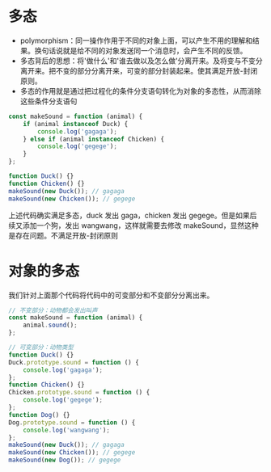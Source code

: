 # 多态

-   polymorphism：同一操作作用于不同的对象上面，可以产生不用的理解和结果。换句话说就是给不同的对象发送同一个消息时，会产生不同的反馈。
-   多态背后的思想：将'做什么'和'谁去做以及怎么做'分离开来。及将变与不变分离开来。把不变的部分分离开来，可变的部分封装起来。使其满足开放-封闭原则。
-   多态的作用就是通过把过程化的条件分支语句转化为对象的多态性，从而消除这些条件分支语句

```javascript
const makeSound = function (animal) {
    if (animal instanceof Duck) {
        console.log('gagaga');
    } else if (animal instanceof Chicken) {
        console.log('gegege');
    }
};

function Duck() {}
function Chicken() {}
makeSound(new Duck()); // gagaga
makeSound(new Chicken()); // gegege
```

上述代码确实满足多态，duck 发出 gaga，chicken 发出 gegege。但是如果后续又添加一个狗，发出 wangwang，这样就需要去修改 makeSound，显然这种是存在问题。不满足开放-封闭原则

# 对象的多态

我们针对上面那个代码将代码中的可变部分和不变部分分离出来。

```javascript
// 不变部分：动物都会发出叫声
const makeSound = function (animal) {
    animal.sound();
};

// 可变部分：动物类型
function Duck() {}
Duck.prototype.sound = function () {
    console.log('gagaga');
};
function Chicken() {}
Chicken.prototype.sound = function () {
    console.log('gegege');
};
function Dog() {}
Dog.prototype.sound = function () {
    console.log('wangwang');
};
makeSound(new Duck()); // gagaga
makeSound(new Chicken()); // gegege
makeSound(new Dog()); // gegege
```



